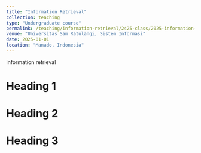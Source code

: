 ```yaml
---
title: "Information Retrieval"
collection: teaching
type: "Undergraduate course"
permalink: /teaching/information-retrieval/2425-class/2025-information-retrieval-4
venue: "Universitas Sam Ratulangi, Sistem Informasi"
date: 2025-01-01
location: "Manado, Indonesia"
---
```


information retrieval

# Heading 1

# Heading 2

# Heading 3
